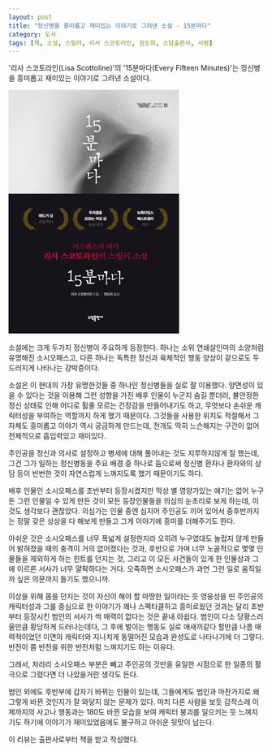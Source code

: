 ```yaml
---
layout: post
title: "정신병을 흥미롭고 재미있는 이야기로 그려낸 소설 - 15분마다"
category: 도서
tags: [책, 소설, 스릴러, 리사 스코토라인, 권도희, 소담출판사, 서평]
---
```


'리사 스코토라인(Lisa Scottoline)'의
'15분마다(Every Fifteen Minutes)'는
정신병을 흥미롭고 재미있는 이야기로 그려낸 소설이다.

![표지](/images/every-fifteen-minutes-book-h480.jpg)

소설에는 크게 두가지 정신병이 주요하게 등장한다.
하나는 소위 연쇄살인마의 소양처럼 유명해진 소시오패스고,
다른 하나는 독특한 정신과 육체적인 행동 양상이 겉으로도 두드러지게 나타나는 강박증이다.

소설은 이 현대의 가장 유명한것들 중 하나인 정신병들을 실로 잘 이용했다.
양면성이 있을 수 있다는 것을 이용해 그런 성향을 가진 배후 인물이 누군지 숨길 뿐더러,
불안정한 정신 상태로 인해 어디로 튈줄 모르는 긴장감을 만들어내기도 하고,
무엇보다 손쉬운 캐릭터성을 부여하는 역할까지 하게 했기 때문이다.
그것들을 사용한 위치도 적절해서 그 자체도 흥미롭고 이야기 역시 궁금하게 만드는데,
전개도 딱히 느슨해지는 구간이 없어 전체적으로 흡입력있고 재미있다.

주인공을 정신과 의사로 설정하고 병세에 대해 풀어내는 것도 지루하지않게 잘 했는데,
그건 그가 일하는 정신병동을 주요 배경 중 하나로 둠으로써
정신병 환자나 환자와의 상담 등이 빈번한 것이 자연스럽게 느껴지도록 했기 때문이기도 하다.

배후 인물인 소시오패스를 초반부터 등장시켰지만 막상 별 영양가있는 얘기는 없어
누구든 그런 인물일 수 있게 만든 것이 모든 등장인물들을 의심의 눈초리로 보게 하는데,
이것도 생각보다 괜찮았다.
의심가는 인물 중엔 심지어 주인공도 끼어 있어서
중후반까지는 정말 갖은 상상을 다 해보게 만들고 그게 이야기에 흥미를 더해주기도 한다.

아쉬운 것은 소시오패스를 너무 폭넓게 설정한지라
오히려 누구였대도 놀랍지 않게 만들어 밝혀졌을 때의 충격이 거의 없어졌다는 것과,
후반으로 가며 너무 노골적으로 몇몇 인물들을 제외하게 하는 힌트를 던지는 것,
그리고 이 모든 사건들이 있게 한 인물상과 그에 이르른 서사가 너무 얄팍하다는 거다.
오죽하면 소시오패스가 과연 그런 일로 움직일까 싶은 의문까지 들기도 했으니까.

이상을 위해 몸을 던지는 것이 자신이 해야 할 마땅한 일이라는 듯 영웅성을 띤 주인공의 캐릭터성과
그를 중심으로 한 이야기가 꽤나 스펙타클하고 흥미로웠던 것과는 달리
초반부터 등장시킨 범인의 서사가 썩 매력이 없다는 것은 끝내 아쉽다.
범인이 다소 당황스러울만큼 황당하게 드러나는데다,
그 후에 벌이는 행동도 실로 애새끼같다 할만큼
나름 매력적이었던 이면의 캐릭터와 지나치게 동떨어진 모습과 완성도로 나타나기에 더 그렇다.
반전이 쫌 반전을 위한 반전처럼 느껴지기도 하는 이유다.

그래서, 차라리 소시오패스 부분은 빼고
주인공의 것만을 유일한 시점으로 한
일종의 활극으로 그렸다면 더 나았을거란 생각도 든다.

범인 외에도 후반부에 갑자기 바뀌는 인물이 있는데,
그들에게도 범인과 마찬가지로 왜 그렇게 바뀐 것인지가 잘 와닿지 않는 문제가 있다.
마치 다른 사람을 보듯 갑작스레 이제까지의 사고나 행동과는 180도 바뀐 모습을 보여
캐릭터 붕괴를 일으키는 듯 느껴지기도 하기에
이야기가 재미있었음에도 불구하고 아쉬운 뒷맛이 남는다.



<div class="im im-info">
이 리뷰는 출판사로부터 책을 받고 작성했다.
</div>
